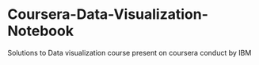 # Coursera-Data-Visualization-Notebook
Solutions to Data visualization course present on coursera conduct by IBM
